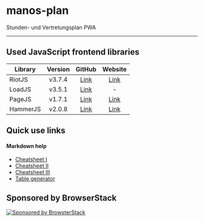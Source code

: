 # manos-plan
Stunden- und Vertretungsplan PWA

---

## Used JavaScript frontend libraries

| Library  | Version |         GitHub        |          Website         |
|----------|:-------:|:---------------------:|:------------------------:|
| RiotJS   |  v3.7.4 |  [Link][RiotJS-repo]  |  [Link][RiotJS-website]  |
| LoadJS   |  v3.5.1 |  [Link][LoadJS-repo]  |             -            |
| PageJS   |  v1.7.1 |  [Link][PageJS-repo]  |  [Link][PageJS-website]  |
| HammerJS |  v2.0.8 | [Link][HammerJS-repo] | [Link][HammerJS-website] |

[RiotJS-repo]:   https://github.com/riot/riot
[LoadJS-repo]:   https://github.com/muicss/loadjs
[PageJS-repo]:   https://github.com/visionmedia/page.js
[HammerJS-repo]: https://github.com/hammerjs/hammer.js

[RiotJS-website]:   http://riotjs.com/
[PageJS-website]:   https://visionmedia.github.io/page.js/
[HammerJS-website]: http://hammerjs.github.io/

## Quick use links

  #### Markdown help
  * [Cheatsheet I](https://guides.github.com/features/mastering-markdown/)
  * [Cheatsheet II](https://github.com/adam-p/markdown-here/wiki/Markdown-Cheatsheet)
  * [Cheatsheet III](https://help.github.com/articles/basic-writing-and-formatting-syntax/)
  * [Table generator](https://www.tablesgenerator.com/markdown_tables)


## Sponsored by BrowserStack
[![Sponsored by BrowsterStack](https://p3.zdusercontent.com/attachment/1015988/GY4kIIMm6uDyF0k7k9GJ3uRqr?token=eyJhbGciOiJkaXIiLCJlbmMiOiJBMTI4Q0JDLUhTMjU2In0..fqgOgg9VMPrluqRm_aFWYg.8EiDLzi_s32f1wpizllQT-7G4iKMPo6MfH-4rR5vU1w1DXf5NNZMGlMC3glMQcANBbaUQOI7MimFcO66u4KqiOI9W_2GsXBxgz3rnBrldHkCIWzJmiLFaqSpKkLN4g3f5ZHsYohSIbTZuApf6y_iA8GbjeRQuFAr-ofOdJOCBpBVcUFFcmC-X77mVw1yNtseRGSPgLmC6wyZsQfFNbyEoUEEvdZIHjXDFvL2WWNjmUhfmARdbbdjT8jw4TNPWShHyIaDT7mlCoUEza1JO9AaSA.mmahglyhhvJrG2nWPT-_KA "Sponsored by BrowsterStack")](https://www.browserstack.com/)